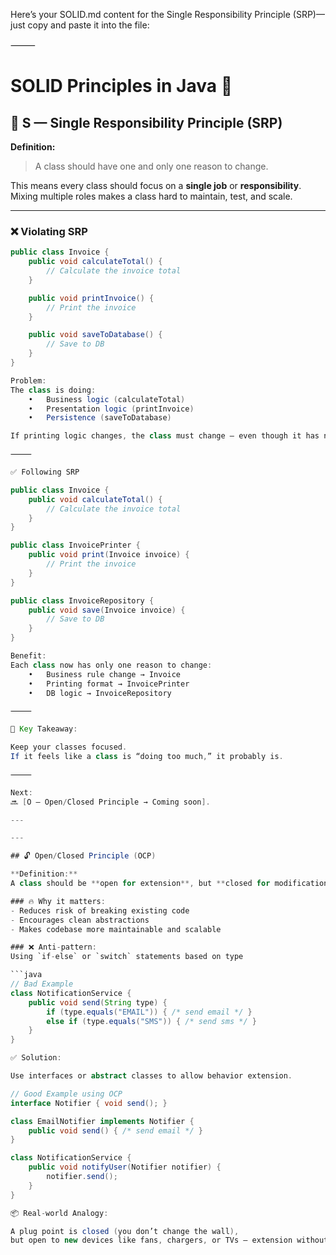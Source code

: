 Here’s your SOLID.md content for the Single Responsibility Principle (SRP)—just copy and paste it into the file:

⸻


# SOLID Principles in Java 🚀

## 🔹 S — Single Responsibility Principle (SRP)

**Definition:**
> A class should have one and only one reason to change.

This means every class should focus on a **single job** or **responsibility**. Mixing multiple roles makes a class hard to maintain, test, and scale.

---

### ❌ Violating SRP

```java
public class Invoice {
    public void calculateTotal() {
        // Calculate the invoice total
    }

    public void printInvoice() {
        // Print the invoice
    }

    public void saveToDatabase() {
        // Save to DB
    }
}

Problem:
The class is doing:
	•	Business logic (calculateTotal)
	•	Presentation logic (printInvoice)
	•	Persistence (saveToDatabase)

If printing logic changes, the class must change — even though it has nothing to do with calculation or DB.

⸻

✅ Following SRP

public class Invoice {
    public void calculateTotal() {
        // Calculate the invoice total
    }
}

public class InvoicePrinter {
    public void print(Invoice invoice) {
        // Print the invoice
    }
}

public class InvoiceRepository {
    public void save(Invoice invoice) {
        // Save to DB
    }
}

Benefit:
Each class now has only one reason to change:
	•	Business rule change → Invoice
	•	Printing format → InvoicePrinter
	•	DB logic → InvoiceRepository

⸻

📌 Key Takeaway:

Keep your classes focused.
If it feels like a class is “doing too much,” it probably is.

⸻

Next:
🔜 [O — Open/Closed Principle → Coming soon].

---

---

## 🔓 Open/Closed Principle (OCP)

**Definition:**  
A class should be **open for extension**, but **closed for modification**.

### 🔥 Why it matters:
- Reduces risk of breaking existing code
- Encourages clean abstractions
- Makes codebase more maintainable and scalable

### ❌ Anti-pattern:
Using `if-else` or `switch` statements based on type

```java
// Bad Example
class NotificationService {
    public void send(String type) {
        if (type.equals("EMAIL")) { /* send email */ }
        else if (type.equals("SMS")) { /* send sms */ }
    }
}

✅ Solution:

Use interfaces or abstract classes to allow behavior extension.

// Good Example using OCP
interface Notifier { void send(); }

class EmailNotifier implements Notifier {
    public void send() { /* send email */ }
}

class NotificationService {
    public void notifyUser(Notifier notifier) {
        notifier.send();
    }
}

📦 Real-world Analogy:

A plug point is closed (you don’t change the wall),
but open to new devices like fans, chargers, or TVs — extension without modification.


